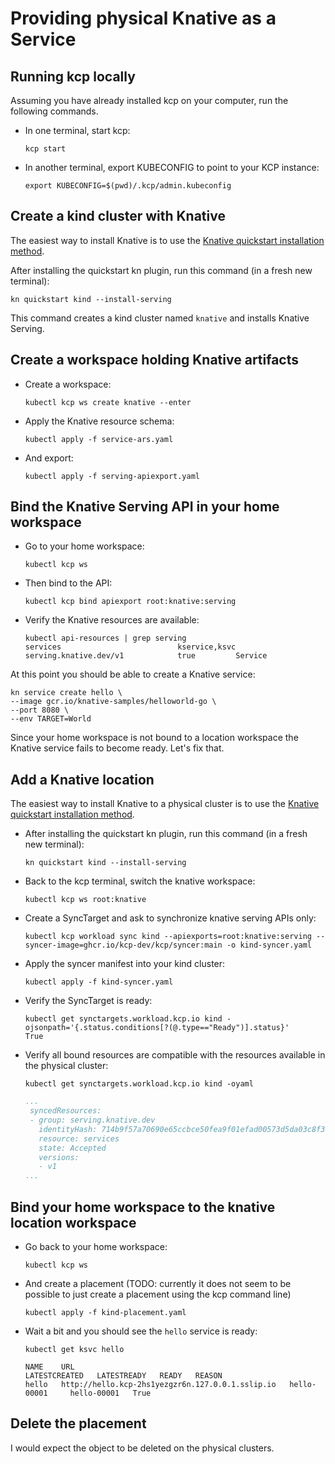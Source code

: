 # Providing physical Knative as a Service

## Running kcp locally

Assuming you have already installed kcp on your computer, run
the following commands.

- In one terminal, start kcp:

  ```shell
  kcp start
  ```

- In another terminal, export KUBECONFIG to point to your KCP instance:

   ```shell
   export KUBECONFIG=$(pwd)/.kcp/admin.kubeconfig
   ```

## Create a kind cluster with Knative

The easiest way to install Knative is to use the [Knative quickstart installation method](https://knative.dev/docs/install/quickstart-install/).

After installing the quickstart kn plugin, run this command (in a fresh new terminal):

```shell
kn quickstart kind --install-serving
```

This command creates a kind cluster named `knative` and installs Knative Serving.

## Create a workspace holding Knative artifacts

- Create a workspace:

  ```shell
  kubectl kcp ws create knative --enter
  ```

- Apply the Knative resource schema:

  ```shell
  kubectl apply -f service-ars.yaml
  ```

- And export:

  ```shell
  kubectl apply -f serving-apiexport.yaml
  ```

## Bind the Knative Serving API in your home workspace

- Go to your home workspace:

  ```shell
  kubectl kcp ws
  ```

- Then bind to the API:

  ```shell
  kubectl kcp bind apiexport root:knative:serving
  ```

- Verify the Knative resources are available:

  ```shell
  kubectl api-resources | grep serving
  services                          kservice,ksvc   serving.knative.dev/v1            true         Service
  ````

At this point you should be able to create a Knative service:

```shell
kn service create hello \
--image gcr.io/knative-samples/helloworld-go \
--port 8080 \
--env TARGET=World
```

Since your home workspace is not bound to a location workspace the Knative service fails to become ready. Let's fix that.

## Add a Knative location

The easiest way to install Knative to a physical cluster is to use the [Knative quickstart installation method](https://knative.dev/docs/install/quickstart-install/).

- After installing the quickstart kn plugin, run this command (in a fresh new terminal):

  ```shell
  kn quickstart kind --install-serving
  ```

- Back to the kcp terminal, switch the knative workspace:

  ```shell
  kubectl kcp ws root:knative
  ```

- Create a SyncTarget and ask to synchronize knative serving APIs only:

  ```shell
  kubectl kcp workload sync kind --apiexports=root:knative:serving --syncer-image=ghcr.io/kcp-dev/kcp/syncer:main -o kind-syncer.yaml
  ```

- Apply the syncer manifest into your kind cluster:

  ```shell
  kubectl apply -f kind-syncer.yaml
  ```

- Verify the SyncTarget is ready:

  ```shell
  kubectl get synctargets.workload.kcp.io kind -ojsonpath='{.status.conditions[?(@.type=="Ready")].status}'
  True
  ```

- Verify all bound resources are compatible with the resources available in the physical cluster:

  ```shell
  kubectl get synctargets.workload.kcp.io kind -oyaml
  ```

  ```yaml
  ...
   syncedResources:
   - group: serving.knative.dev
     identityHash: 714b9f57a70690e65ccbce50fea9f01efad00573d5da03c8f3a9feb3ff5d9ca6
     resource: services
     state: Accepted
     versions:
     - v1
  ...
  ```

## Bind your home workspace to the knative location workspace

- Go back to your home workspace:

  ```shell
  kubectl kcp ws
  ```

- And create a placement (TODO: currently it does not seem to be possible to just create a placement using the kcp command line)

  ```shell
  kubectl apply -f kind-placement.yaml
  ```

- Wait a bit and you should see the `hello` service is ready:

  ```shell
  kubectl get ksvc hello
  ```

  ```shell
  NAME    URL                                                LATESTCREATED   LATESTREADY   READY   REASON
  hello   http://hello.kcp-2hs1yezgzr6n.127.0.0.1.sslip.io   hello-00001     hello-00001   True
  ```

## Delete the placement

I would expect the object to be deleted on the physical clusters.

